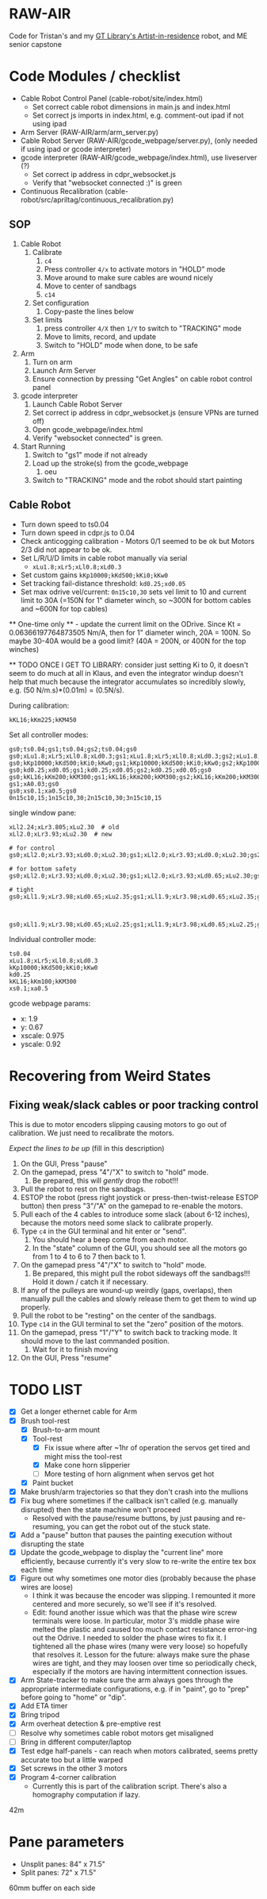 # RAW-AIR
Code for Tristan's and my [GT Library's Artist-in-residence](https://library.gatech.edu/AIR) robot, and ME senior capstone

# Code Modules / checklist
* Cable Robot Control Panel (cable-robot/site/index.html)
  * Set correct cable robot dimensions in main.js and index.html
  * Set correct js imports in index.html, e.g. comment-out ipad if not using ipad
* Arm Server (RAW-AIR/arm/arm_server.py)
* Cable Robot Server (RAW-AIR/gcode_webpage/server.py), (only needed if using ipad or gcode interpreter)
* gcode interpreter (RAW-AIR/gcode_webpage/index.html), use liveserver (?)
  * Set correct ip address in cdpr_websocket.js
  * Verify that "websocket connected :)" is green
* Continuous Recalibration (cable-robot/src/apriltag/continuous_recalibration.py)

## SOP
1. Cable Robot
   1. Calibrate
      1. `c4`
      2. Press controller `4/x` to activate motors in "HOLD" mode
      3. Move around to make sure cables are wound nicely
      4. Move to center of sandbags
      5. `c14`
   2. Set configuration
      1. Copy-paste the lines below
   3. Set limits
      1. press controller `4/X` then `1/Y` to switch to "TRACKING" mode
      2. Move to limits, record, and update
      3. Switch to "HOLD" mode when done, to be safe
2. Arm
   1. Turn on arm
   2. Launch Arm Server
   3. Ensure connection by pressing "Get Angles" on cable robot control panel
3. gcode interpreter
   1. Launch Cable Robot Server
   2. Set correct ip address in cdpr_websocket.js (ensure VPNs are turned off)
   3. Open gcode_webpage/index.html
   4. Verify "websocket connected" is green.
4. Start Running
   1. Switch to "gs1" mode if not already
   2. Load up the stroke(s) from the gcode_webpage
      1. oeu
   3. Switch to "TRACKING" mode and the robot should start painting

## Cable Robot
* Turn down speed to ts0.04
* Turn down speed in cdpr.js to 0.04
* Check anticogging calibration - Motors 0/1 seemed to be ok but Motors 2/3 did not appear to be ok.
* Set L/R/U/D limits in cable robot manually via serial
  * ```xLu1.8;xLr5;xLl0.8;xLd0.3```
* Set custom gains `kKp10000;kKd500;kKi0;kKw0`
* Set tracking fail-distance threshold: `kd0.25;xd0.05`
* Set max odrive vel/current: `0n15c10,30` sets vel limit to 10 and current limit to 30A (=150N for 1" diameter winch, so ~300N for bottom cables and ~600N for top cables)

** One-time only ** - update the current limit on the ODrive.  Since Kt = 0.06366197764873505 Nm/A, then for 1" diameter winch, 20A = 100N.  So maybe 30-40A would be a good limit?  (40A = 200N, or 400N for the top winches)

** TODO ONCE I GET TO LIBRARY: consider just setting Ki to 0, it doesn't seem to do much at all in Klaus, and even the integrator windup doesn't help that much because the integrator accumulates so incredibly slowly, e.g. (50 N/m.s)*(0.01m) = (0.5N/s).

During calibration:
```
kKL16;kKm225;kKM450
```

Set all controller modes:
```
gs0;ts0.04;gs1;ts0.04;gs2;ts0.04;gs0
gs0;xLu1.8;xLr5;xLl0.8;xLd0.3;gs1;xLu1.8;xLr5;xLl0.8;xLd0.3;gs2;xLu1.8;xLr5;xLl0.8;xLd0.3;gs0
gs0;kKp10000;kKd500;kKi0;kKw0;gs1;kKp10000;kKd500;kKi0;kKw0;gs2;kKp10000;kKd500;kKi0;kKw0;gs0
gs0;kd0.25;xd0.05;gs1;kd0.25;xd0.05;gs2;kd0.25;xd0.05;gs0
gs0;kKL16;kKm200;kKM300;gs1;kKL16;kKm200;kKM300;gs2;kKL16;kKm200;kKM300;gs0
gs1;xA0.03;gs0
gs0;xs0.1;xa0.5;gs0
0n15c10,15;1n15c10,30;2n15c10,30;3n15c10,15
```

single window pane:
```
xLl2.24;xLr3.805;xLu2.30  # old
xLl2.0;xLr3.93;xLu2.30  # new

# for control
gs0;xLl2.0;xLr3.93;xLd0.0;xLu2.30;gs1;xLl2.0;xLr3.93;xLd0.0;xLu2.30;gs2;xLl2.0;xLr3.93;xLd0.0;xLu2.30;gs0

# for bottom safety
gs0;xLl2.0;xLr3.93;xLd0.0;xLu2.30;gs1;xLl2.0;xLr3.93;xLd0.65;xLu2.30;gs2;xLl2.0;xLr3.93;xLd0.0;xLu2.30;gs0

# tight
gs0;xLl1.9;xLr3.98;xLd0.65;xLu2.35;gs1;xLl1.9;xLr3.98;xLd0.65;xLu2.35;gs2;xLl1.9;xLr3.98;xLd0.65;xLu2.35;gs0



gs0;xLl1.9;xLr3.98;xLd0.65;xLu2.25;gs1;xLl1.9;xLr3.98;xLd0.65;xLu2.25;gs2;xLl1.9;xLr3.98;xLd0.65;xLu2.25;gs0
```

Individual controller mode:
```
ts0.04
xLu1.8;xLr5;xLl0.8;xLd0.3
kKp10000;kKd500;kKi0;kKw0
kd0.25
kKL16;kKm100;kKM300
xs0.1;xa0.5
```

gcode webpage params:
* x: 1.9
* y: 0.67
* xscale: 0.975
* yscale: 0.92

# Recovering from Weird States

## Fixing weak/slack cables or poor tracking control

This is due to motor encoders slipping causing motors to go out of calibration.  We just need to recalibrate the motors.

*Expect the lines to be up* (fill in this description)

1. On the GUI, Press "pause"
2. On the gamepad, press "4"/"X" to switch to "hold" mode.
   1. Be prepared, this will *gently* drop the robot!!!
3. Pull the robot to rest on the sandbags.
4. ESTOP the robot (press right joystick or press-then-twist-release ESTOP button) then press "3"/"A" on the gamepad to re-enable the motors.
5. Pull each of the 4 cables to introduce some slack (about 6-12 inches), because the motors need some slack to calibrate properly.
6. Type `c4` in the GUI terminal and hit enter or "send".
   1. You should hear a beep come from each motor.
   2. In the "state" column of the GUI, you should see all the motors go from 1 to 4 to 6 to 7 then back to 1.
7. On the gamepad press "4"/"X" to switch to "hold" mode.
   1. Be prepared, this might pull the robot sideways off the sandbags!!!  Hold it down / catch it if necessary.
8. If any of the pulleys are wound-up weirdly (gaps, overlaps), then manually pull the cables and slowly release them to get them to wind up properly.
9. Pull the robot to be "resting" on the center of the sandbags.
10. Type `c14` in the GUI terminal to set the "zero" position of the motors.
11. On the gamepad, press "1"/"Y" to switch back to tracking mode.  It should move to the last commanded position.
    1.  Wait for it to finish moving
12. On the GUI, Press "resume"

# TODO LIST
* [x] Get a longer ethernet cable for Arm
* [x] Brush tool-rest
  * [x] Brush-to-arm mount
  * [x] Tool-rest
    * [x] Fix issue where after ~1hr of operation the servos get tired and might miss the tool-rest
    * [x] Make cone horn slipperier
    * [ ] More testing of horn alignment when servos get hot
  * [x] Paint bucket
* [x] Make brush/arm trajectories so that they don't crash into the mullions
* [x] Fix bug where sometimes if the callback isn't called (e.g. manually disrupted) then the state machine won't proceed
  * Resolved with the pause/resume buttons, by just pausing and re-resuming, you can get the robot out of the stuck state.
* [x] Add a "pause" button that pauses the painting execution without disrupting the state
* [x] Update the gcode_webpage to display the "current line" more efficiently, because currently it's very slow to re-write the entire tex box each time
* [x] Figure out why sometimes one motor dies (probably because the phase wires are loose)
  * I think it was because the encoder was slipping.  I remounted it more centered and more securely, so we'll see if it's resolved.
  * Edit: found another issue which was that the phase wire screw terminals were loose.  In particular, motor 3's middle phase wire melted the plastic and caused too much contact resistance error-ing out the Odrive.  I needed to solder the phase wires to fix it.  I tightened all the phase wires (many were very loose) so hopefully that resolves it.  Lesson for the future: always make sure the phase wires are tight, and they may loosen over time so periodically check, especially if the motors are having intermittent connection issues.
* [x] Arm State-tracker to make sure the arm always goes through the appropriate intermediate configurations, e.g. if in "paint", go to "prep" before going to "home" or "dip".
* [x] Add ETA timer
* [x] Bring tripod
* [x] Arm overheat detection & pre-emptive rest
* [ ] Resolve why sometimes cable robot motors get misaligned
* [ ] Bring in different computer/laptop
* [x] Test edge half-panels - can reach when motors calibrated, seems pretty accurate too but a little warped
* [x] Set screws in the other 3 motors
* [x] Program 4-corner calibration
  * Currently this is part of the calibration script.  There's also a homography computation if lazy.

42m

# Pane parameters

* Unsplit panes: 84" x 71.5"
* Split panes: 72" x 71.5"

60mm buffer on each side
